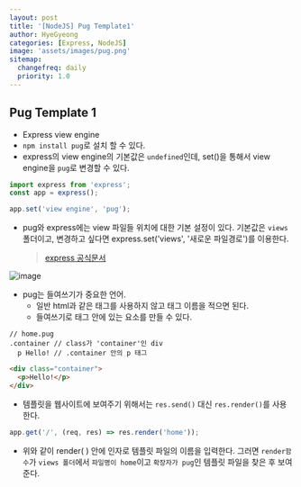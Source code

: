 ```yaml
---
layout: post
title: '[NodeJS] Pug Template1'
author: HyeGyeong
categories: [Express, NodeJS]
image: 'assets/images/pug.png'
sitemap:
  changefreq: daily
  priority: 1.0
---
```


## Pug Template 1

- Express view engine
- `npm install pug`로 설치 할 수 있다.
- express의 view engine의 기본값은 `undefined`인데, set()을 통해서 view engine을 `pug`로 변경할 수 있다.

```js
import express from 'express';
const app = express();

app.set('view engine', 'pug');
```

- pug와 express에는 view 파일들 위치에 대한 기본 설정이 있다. 기본값은 `views` 폴더이고, 변경하고 싶다면 express.set('views', '새로운 파일경로')를 이용한다.
  > [express 공식문서](https://expressjs.com/ko/api.html#app.set)

![image](https://user-images.githubusercontent.com/25483027/59974163-bc40f800-95e3-11e9-9b5b-5c245243e2a9.png)

- pug는 들여쓰기가 중요한 언어.
  - 일반 html과 같은 태그를 사용하지 않고 태그 이름을 적으면 된다.
  - 들여쓰기로 태그 안에 있는 요소를 만들 수 있다.

```pug
// home.pug
.container // class가 'container'인 div
  p Hello! // .container 안의 p 태그
```

```html
<div class="container">
  <p>Hello!</p>
</div>
```

- 템플릿을 웹사이트에 보여주기 위해서는 `res.send()` 대신 `res.render()`를 사용한다.

```js
app.get('/', (req, res) => res.render('home'));
```

- 위와 같이 render( ) 안에 인자로 템플릿 파일의 이름을 입력한다. 그러면 `render함수`가 `views 폴더`에서 `파일명이 home`이고 `확장자가 pug`인 템플릿 파일을 찾은 후 보여준다.
